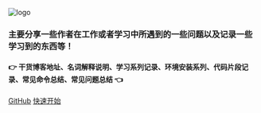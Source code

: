 <!-- ![logo](https://docsify.js.org/_media/icon.svg) -->
![logo](https://s1.ax1x.com/2020/05/20/YojfYt.gif "-gifcontrol-disabled;")

<!-- ## :point_right: AmCoder个人笔记 :point_left: -->

### 主要分享一些作者在工作或者学习中所遇到的一些问题以及记录一些学习到的东西等！

#### :point_right: 干货博客地址、名词解释说明、学习系列记录、环境安装系列、代码片段记录、常见命令总结、常见问题总结 :point_left:

[GitHub](https://github.com/Hanxueqing/Douban-Movie.git)
[快速开始](README.md)
